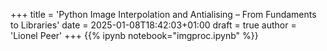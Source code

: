 +++
title = 'Python Image Interpolation and Antialising – From Fundaments to Libraries'
date = 2025-01-08T18:42:03+01:00
draft = true
author = 'Lionel Peer'
+++
{{% ipynb notebook="imgproc.ipynb" %}}